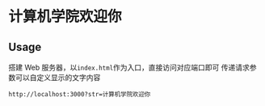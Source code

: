 # 计算机学院欢迎你

## Usage

搭建 Web 服务器，以`index.html`作为入口，直接访问对应端口即可
传递请求参数可以自定义显示的文字内容

```
http://localhost:3000?str=计算机学院欢迎你
```
